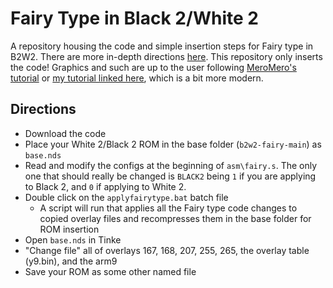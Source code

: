 # Fairy Type in Black 2/White 2
A repository housing the code and simple insertion steps for Fairy type in B2W2.  There are more in-depth directions [here](https://kingdom-of-ds-hacking.github.io/gen5/b2w2/guides/fairy/fairy.html).  This repository only inserts the code!  Graphics and such are up to the user following [MeroMero's tutorial](https://www.pokecommunity.com/showthread.php?t=349000) or [my tutorial linked here](https://kingdom-of-ds-hacking.github.io/gen5/b2w2/guides/fairy/fairy.html), which is a bit more modern.

## Directions
- Download the code
- Place your White 2/Black 2 ROM in the base folder (`b2w2-fairy-main`) as `base.nds`
- Read and modify the configs at the beginning of `asm\fairy.s`.  The only one that should really be changed is `BLACK2` being `1` if you are applying to Black 2, and `0` if applying to White 2.
- Double click on the `applyfairytype.bat` batch file
  - A script will run that applies all the Fairy type code changes to copied overlay files and recompresses them in the base folder for ROM insertion
- Open `base.nds` in Tinke
- "Change file" all of overlays 167, 168, 207, 255, 265, the overlay table (y9.bin), and the arm9
- Save your ROM as some other named file

